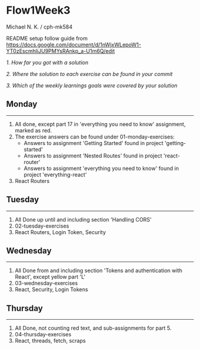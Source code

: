 # Flow1Week3
Michael N. K. / cph-mk584

README setup follow guide from https://docs.google.com/document/d/1nWjxWLepoW1-YT0zEscmhliJU9PMYsRAnkp_a-U1m6Q/edit

*1. How far you got with a solution*

*2. Where the solution to each exercise can be found in your commit*

*3. Which of the weekly learnings goals were covered by your solution*

## Monday
-----
1. All done, except part 17 in 'everything you need to know' assignment, marked as red.
2. The exercise answers can be found under 01-monday-exercises:
    * Answers to assignment 'Getting Started' found in project 'getting-started'
    * Answers to assignment 'Nested Routes' found in project 'react-router'
    * Answers to assignment 'everything you need to know' found in project 'everything-react'
3. React Routers

## Tuesday
-----
1. All Done up until and including section 'Handling CORS'
2. 02-tuesday-exercises
3. React Routers, Login Token, Security

## Wednesday
-----
1. All Done from and including section 'Tokens and authentication with React', except yellow part 'L'
2. 03-wednesday-exercises
3. React, Security, Login Tokens

## Thursday
-----
1. All Done, not counting red text, and sub-assignments for part 5.
2. 04-thursday-exercises
3. React, threads, fetch, scraps

